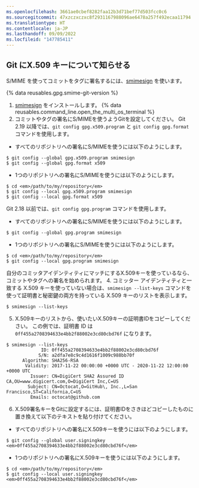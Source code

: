 ```yaml
---
ms.openlocfilehash: 3661ae0cbef8282faa12b3d71bef77d503fcc0c6
ms.sourcegitcommit: 47xzczxczxc8f2931167988096ae6478a257f492ecaa11794
ms.translationtype: HT
ms.contentlocale: ja-JP
ms.lasthandoff: 09/09/2022
ms.locfileid: "147785411"
---
```


## Git にX.509 キーについて知らせる

S/MIME を使ってコミットをタグに署名するには、[smimesign](https://github.com/github/smimesign) を使います。

{% data reusables.gpg.smime-git-version %}

1. [smimesign](https://github.com/github/smimesign#installation) をインストールします。
{% data reusables.command_line.open_the_multi_os_terminal %}
3. コミットやタグの署名にS/MIMEを使うようGitを設定してください。 Git 2.19 以降では、`git config gpg.x509.program` と `git config gpg.format` コマンドを使用します。
  - すべてのリポジトリへの署名にS/MIMEを使うには以下のようにします。
  ```shell
  $ git config --global gpg.x509.program smimesign
  $ git config --global gpg.format x509
  ```
  - 1つのリポジトリへの署名にS/MIMEを使うには以下のようにします。
  ```shell
  $ cd <em>/path/to/my/repository</em>
  $ git config --local gpg.x509.program smimesign
  $ git config --local gpg.format x509
  ```
  Git 2.18 以前では、`git config gpg.program` コマンドを使用します。
  - すべてのリポジトリへの署名にS/MIMEを使うには以下のようにします。
  ```shell
  $ git config --global gpg.program smimesign
  ```
  - 1つのリポジトリへの署名にS/MIMEを使うには以下のようにします。
  ```shell
  $ cd <em>/path/to/my/repository</em>
  $ git config --local gpg.program smimesign
  ```
  自分のコミッタアイデンティティにマッチにするX.509キーを使っているなら、コミットやタグへの署名を始められます。
4. コミッター アイデンティティと一致する X.509 キーを使っていない場合は、`smimesign --list-keys` コマンドを使って証明書と秘密鍵の両方を持っている X.509 キーのリストを表示します。
  ```shell
  $ smimesign --list-keys
  ```
5. X.509キーのリストから、使いたいX.509キーの証明書IDをコピーしてください。 この例では、証明書 ID は `0ff455a2708394633e4bb2f88002e3cd80cbd76f` になります。
  ```shell
  $ smimesign --list-keys
               ID: 0ff455a2708394633e4bb2f88002e3cd80cbd76f
              S/N: a2dfa7e8c9c4d1616f1009c988bb70f
        Algorithm: SHA256-RSA
         Validity: 2017-11-22 00:00:00 +0000 UTC - 2020-11-22 12:00:00 +0000 UTC
           Issuer: CN=DigiCert SHA2 Assured ID CA,OU=www.digicert.com,O=DigiCert Inc,C=US
          Subject: CN=Octocat,O=GitHub\, Inc.,L=San Francisco,ST=California,C=US
           Emails: octocat@github.com
  ```
6. X.509署名キーをGitに設定するには、証明書IDをさきほどコピーしたものに置き換えて以下のテキストを貼り付けてください。
  - すべてのリポジトリへの署名にX.509キーを使うには以下のようにします。
  ```shell
  $ git config --global user.signingkey <em>0ff455a2708394633e4bb2f88002e3cd80cbd76f</em>
  ```
  - 1つのリポジトリへの署名にX.509キーを使うには以下のようにします。
  ```shell
  $ cd <em>/path/to/my/repository</em>
  $ git config --local user.signingkey <em>0ff455a2708394633e4bb2f88002e3cd80cbd76f</em>
  ```

